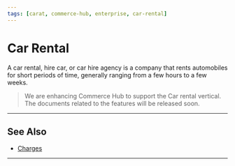 ```yaml
---
tags: [carat, commerce-hub, enterprise, car-rental]
---
```



# Car Rental

A car rental, hire car, or car hire agency is a company that rents automobiles for short periods of time, generally ranging from a few hours to a few weeks.

<!-- theme: danger -->
> We are enhancing Commerce Hub to support the Car rental vertical. The documents related to the features will be released soon.

---

## See Also
- [Charges](?path=docs/Resources/API-Documents/Payments/Charges.md)

---
